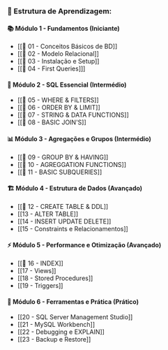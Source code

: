 ### **🎯 Estrutura de Aprendizagem:**

#### **📚 Módulo 1 - Fundamentos (Iniciante)**

- [[📁 01 - Conceitos Básicos de BD]]
- [[📁 02 - Modelo Relacional]]
- [[📁 03 - Instalação e Setup]]
- [[📁 04 - First Queries]]]

#### **🔧 Módulo 2 - SQL Essencial (Intermédio)**

- [[📁 05 - WHERE & FILTERS]]
- [[📁 06 - ORDER BY & LIMIT]]
- [[📁 07 - STRING & DATA FUNCTIONS]]
- [[📁 08 - BASIC JOIN'S]]

#### **📊 Módulo 3 - Agregações e Grupos (Intermédio)**

- [[📁 09 - GROUP BY & HAVING]]
- [[📁 10 - AGREGGATION FUNCTIONS]]
- [[📁 11 - BASIC SUBQUERIES]]

#### **🏗️ Módulo 4 - Estrutura de Dados (Avançado)**

- [[📁 12 - CREATE TABLE & DDL]]
- [[13 - ALTER TABLE]]
- [[14 - INSERT UPDATE DELETE]]
- [[15 - Constraints e Relacionamentos]]

#### **⚡ Módulo 5 - Performance e Otimização (Avançado)**

- [[📁 16 - INDEX]]
- [[17 - Views]]
- [[18 - Stored Procedures]]
- [[19 - Triggers]]

#### **🔧 Módulo 6 - Ferramentas e Prática (Prático)**

- [[20 - SQL Server Management Studio]]
- [[21 - MySQL Workbench]]
- [[22 - Debugging e EXPLAIN]]
- [[23 - Backup e Restore]]